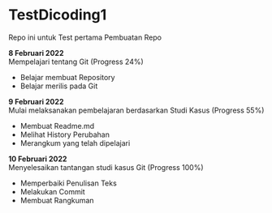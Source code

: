 # TestDicoding1
Repo ini untuk Test pertama Pembuatan Repo

**8 Februari 2022**  
Mempelajari tentang Git (Progress 24%)

* Belajar membuat Repository 
* Belajar merilis pada Git

**9 Februari 2022**  
Mulai melaksanakan pembelajaran berdasarkan Studi Kasus (Progress 55%)

* Membuat Readme.md
* Melihat History Perubahan
* Merangkum yang telah dipelajari

**10 Februari 2022**  
Menyelesaikan tantangan studi kasus Git (Progress 100%)

* Memperbaiki Penulisan Teks
* Melakukan Commit
* Membuat Rangkuman
